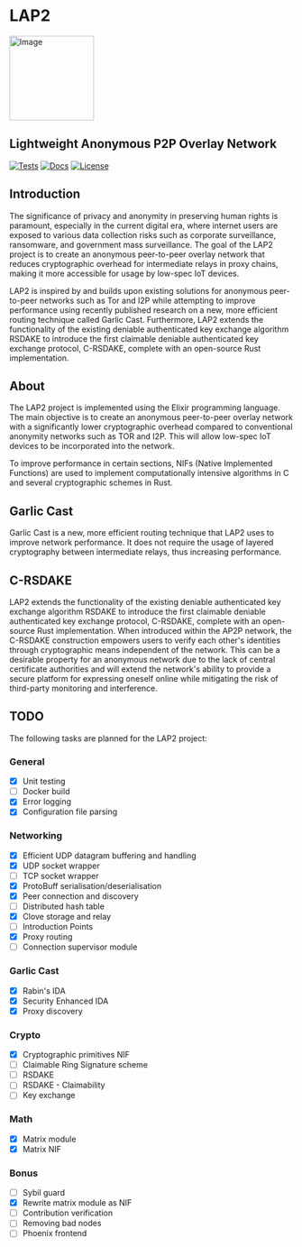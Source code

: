 # LAP2
<img src="https://user-images.githubusercontent.com/42644807/234358607-a11e2223-3ddf-489d-af27-5392e65dc4a5.png" alt="Image" width="150" height="150">

## Lightweight Anonymous P2P Overlay Network
[![Tests](https://img.shields.io/github/actions/workflow/status/r1ghtwr0ng/lap2/.github/workflows/elixir.yml?branch=master&label=Elixir%20CI&logo=github)](https://github.com/r1ghtwr0ng/lap2/actions/workflows/elixir.yml)
[![Docs](https://img.shields.io/badge/Docs-LAP2%20Docs-blue)](https://r1ghtwr0ng.github.io/lap2/LAP2.html)
[![License](https://badgen.net/badge/License/MIT/blue)](https://opensource.org/licenses/MIT)
## Introduction


The significance of privacy and anonymity in preserving human rights is paramount, especially in the current digital era, where internet users are exposed to various data collection risks such as corporate surveillance, ransomware, and government mass surveillance. The goal of the LAP2 project is to create an anonymous peer-to-peer overlay network that reduces cryptographic overhead for intermediate relays in proxy chains, making it more accessible for usage by low-spec IoT devices. 

LAP2 is inspired by and builds upon existing solutions for anonymous peer-to-peer networks such as Tor and I2P while attempting to improve performance using recently published research on a new, more efficient routing technique called Garlic Cast. Furthermore, LAP2 extends the functionality of the existing deniable authenticated key exchange algorithm RSDAKE to introduce the first claimable deniable authenticated key exchange protocol, C-RSDAKE, complete with an open-source Rust implementation.

## About

The LAP2 project is implemented using the Elixir programming language. The main objective is to create an anonymous peer-to-peer overlay network with a significantly lower cryptographic overhead compared to conventional anonymity networks such as TOR and I2P. This will allow low-spec IoT devices to be incorporated into the network.

To improve performance in certain sections, NIFs (Native Implemented Functions) are used to implement computationally intensive algorithms in C and several cryptographic schemes in Rust.

## Garlic Cast

Garlic Cast is a new, more efficient routing technique that LAP2 uses to improve network performance. It does not require the usage of layered cryptography between intermediate relays, thus increasing performance.

## C-RSDAKE

LAP2 extends the functionality of the existing deniable authenticated key exchange algorithm RSDAKE to introduce the first claimable deniable authenticated key exchange protocol, C-RSDAKE, complete with an open-source Rust implementation. When introduced within the AP2P network, the C-RSDAKE construction empowers users to verify each other's identities through cryptographic means independent of the network. This can be a desirable property for an anonymous network due to the lack of central certificate authorities and will extend the network's ability to provide a secure platform for expressing oneself online while mitigating the risk of third-party monitoring and interference.

## TODO

The following tasks are planned for the LAP2 project:

### General

- [x] Unit testing
- [ ] Docker build
- [x] Error logging
- [x] Configuration file parsing

### Networking

- [x] Efficient UDP datagram buffering and handling
- [x] UDP socket wrapper
- [ ] TCP socket wrapper
- [x] ProtoBuff serialisation/deserialisation
- [x] Peer connection and discovery
- [ ] Distributed hash table
- [x] Clove storage and relay
- [ ] Introduction Points
- [x] Proxy routing
- [ ] Connection supervisor module

### Garlic Cast

- [x] Rabin's IDA
- [x] Security Enhanced IDA
- [x] Proxy discovery

### Crypto

- [x] Cryptographic primitives NIF
- [ ] Claimable Ring Signature scheme
- [ ] RSDAKE
- [ ] RSDAKE - Claimability
- [ ] Key exchange

### Math

- [x] Matrix module
- [x] Matrix NIF

### Bonus
- [ ] Sybil guard
- [x] Rewrite matrix module as NIF
- [ ] Contribution verification
- [ ] Removing bad nodes
- [ ] Phoenix frontend
